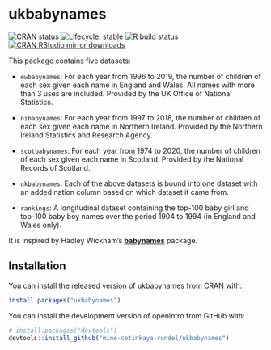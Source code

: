 
# ukbabynames

<!-- badges: start -->

[![CRAN
status](https://www.r-pkg.org/badges/version/ukbabynames)](https://cran.r-project.org/package=ukbabynames)
[![Lifecycle:
stable](https://img.shields.io/badge/lifecycle-stable-green.svg)](https://lifecycle.r-lib.org/articles/stages.html#stable)
[![R build
status](https://github.com/mine-cetinkaya-rundel/ukbabynames/workflows/R-CMD-check/badge.svg)](https://github.com/mine-cetinkaya-rundel/ukbabynames/actions)
[![CRAN RStudio mirror
downloads](http://cranlogs.r-pkg.org/badges/ukbabynames)](https://cran.r-project.org/package=ukbabynames)
<!-- badges: end -->

This package contains five datasets:

-   `ewbabynames`: For each year from 1996 to 2019, the number of
    children of each sex given each name in England and Wales. All names
    with more than 3 uses are included. Provided by the UK Office of
    National Statistics.

-   `nibabynames`: For each year from 1997 to 2018, the number of
    children of each sex given each name in Northern Ireland. Provided
    by the Northern Ireland Statistics and Research Agency.

-   `scotbabynames`: For each year from 1974 to 2020, the number of
    children of each sex given each name in Scotland. Provided by the
    National Records of Scotland.

-   `ukbabynames`: Each of the above datasets is bound into one dataset
    with an added nation column based on which dataset it came from.

-   `rankings`: A longitudinal dataset containing the top-100 baby girl
    and top-100 baby boy names over the period 1904 to 1994 (in England
    and Wales only).

It is inspired by Hadley Wickham’s
[**babynames**](https://cran.r-project.org/package=babynames) package.

## Installation

You can install the released version of ukbabynames from
[CRAN](https://cran.r-project.org/) with:

``` r
install.packages("ukbabynames")
```

You can install the development version of openintro from GitHub with:

``` r
# install.packages("devtools")
devtools::install_github("mine-cetinkaya-rundel/ukbabynames")
```
